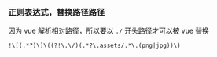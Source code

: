 ### 正则表达式，替换路径路径

因为 vue 解析相对路径，所以要以 `./` 开头路径才可以被 vue 替换

```
!\[(.*?)\]\((?!\.\/)(.*?\.assets/.*\.(png|jpg))\)
```
